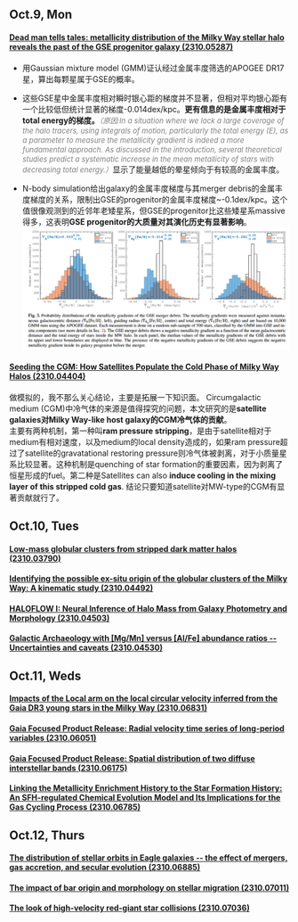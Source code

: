 ## Oct.9, Mon
#### [Dead man tells tales: metallicity distribution of the Milky Way stellar halo reveals the past of the GSE progenitor galaxy (2310.05287)](https://arxiv.org/abs/2310.05287)
- 用Gaussian mixture model (GMM)证认经过金属丰度筛选的APOGEE DR17星，算出每颗星属于GSE的概率。

- 这些GSE星中金属丰度相对瞬时银心距的梯度并不显著，但相对平均银心距有一个比较低但统计显著的梯度-0.014dex/kpc。**更有信息的是金属丰度相对于total energy的梯度。**<font size=2 color=grey>*（原因:In a situation where we lack a large coverage of the halo tracers, using integrals of motion, particularly the total energy (E), as a parameter to measure the metallicity gradient is indeed a more fundamental approach. As discussed in the introduction, several theoretical studies predict a systematic increase in the mean metallicity of stars with decreasing total energy.）*</font>显示了能量越低的晕星倾向于有较高的金属丰度。

- N-body simulation给出galaxy的金属丰度梯度与其merger debris的金属丰度梯度的关系，限制出GSE的progenitor的金属丰度梯度~-0.1dex/kpc。这个值很像观测到的近邻年老矮星系，但GSE的progenitor比这些矮星系massive得多，这表明**GSE progenitor的大质量对其演化历史有显著影响**。
![image](images/23.10/05287_Fig3.png)
#### [Seeding the CGM: How Satellites Populate the Cold Phase of Milky Way Halos (2310.04404)](https://arxiv.org/abs/2310.04404)
做模拟的，我不那么关心结论，主要是拓展一下知识面。 
Circumgalactic medium (CGM)中冷气体的来源是值得探究的问题，本文研究的是**satellite galaxies对Milky Way-like host galaxy的CGM冷气体的贡献**。    
主要有两种机制，第一种叫**ram pressure stripping**，是由于satellite相对于medium有相对速度，以及medium的local density造成的，如果ram pressure超过了satellite的gravatational restoring pressure则冷气体被剥离，对于小质量星系比较显著。这种机制是quenching of star formation的重要因素，因为剥离了恒星形成的fuel。第二种是Satellites can
also **induce cooling in the mixing layer of this stripped cold gas**.
结论只要知道satellite对MW-type的CGM有显著贡献就行了。

## Oct.10, Tues
#### [Low-mass globular clusters from stripped dark matter halos (2310.03790)](https://arxiv.org/abs/2310.03790)

#### [Identifying the possible ex-situ origin of the globular clusters of the Milky Way: A kinematic study (2310.04492)](https://arxiv.org/abs/2310.04492)

#### [HALOFLOW I: Neural Inference of Halo Mass from Galaxy Photometry and Morphology (2310.04503)](https://arxiv.org/abs/2310.04503)


#### [Galactic Archaeology with [Mg/Mn] versus [Al/Fe] abundance ratios -- Uncertainties and caveats (2310.04530)](https://arxiv.org/abs/2310.04530)


## Oct.11, Weds
#### [Impacts of the Local arm on the local circular velocity inferred from the Gaia DR3 young stars in the Milky Way (2310.06831)](https://arxiv.org/abs/2310.06831)


#### [Gaia Focused Product Release: Radial velocity time series of long-period variables (2310.06051)](https://arxiv.org/abs/2310.06051)

#### [Gaia Focused Product Release: Spatial distribution of two diffuse interstellar bands (2310.06175)](https://arxiv.org/abs/2310.06175)

#### [Linking the Metallicity Enrichment History to the Star Formation History: An SFH-regulated Chemical Evolution Model and Its Implications for the Gas Cycling Process (2310.06785)](https://arxiv.org/abs/2310.06785)

## Oct.12, Thurs
#### [The distribution of stellar orbits in Eagle galaxies -- the effect of mergers, gas accretion, and secular evolution (2310.06885)](https://arxiv.org/abs/2310.06885)

#### [The impact of bar origin and morphology on stellar migration (2310.07011)](https://arxiv.org/abs/2310.07011)

#### [The look of high-velocity red-giant star collisions (2310.07036)](https://arxiv.org/abs/2310.07036)